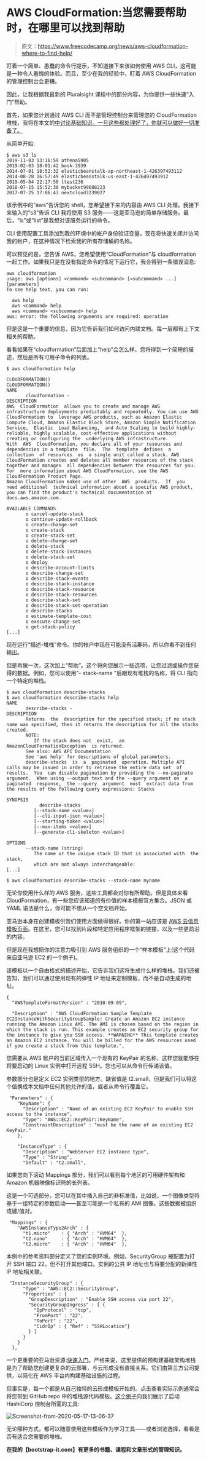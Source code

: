 # AWS CloudFormation:当您需要帮助时，在哪里可以找到帮助

> 原文：<https://www.freecodecamp.org/news/aws-cloudformation-where-to-find-help/>

盯着一个简单、愚蠢的命令行提示，不知道接下来该如何使用 AWS CLI，这可能是一种令人羞愧的体验。而且，至少在我的经验中，盯着 AWS CloudFormation 的管理控制台会更糟。

因此，让我根据我最新的 Pluralsight 课程中的部分内容，为你提供一些快速“入门”帮助。

首先，如果您计划通过 AWS CLI 而不是管理控制台来管理您的 CloudFormation 堆栈，我将在本文的[中讨论基础知识。一旦这些都处理好了，你就可以做好一切准备了。](https://www.freecodecamp.org/news/aws-cli-tutorial-install-configure-understand-resource-environment/)

从简单开始:

```
$ aws s3 ls
2019-11-03 13:16:59 athena5905
2019-02-03 18:01:42 book-3939
2014-07-01 18:52:32 elasticbeanstalk-ap-northeast-1-426397493112
2014-08-28 16:57:49 elasticbeanstalk-us-east-1-426497493912
2019-05-04 22:17:50 ltest236
2018-07-15 15:52:30 mybucket99688223
2017-07-25 17:06:43 nextcloud3239027
```

该示例中的“aws”告诉您的 shell，您希望接下来的内容由 AWS CLI 处理。我接下来输入的“s3”告诉 CLI 我将使用 S3 服务——这是亚马逊的简单存储服务。最后，“ls”或“list”是我想对该服务运行的命令。

CLI 使用配置工具添加到我的环境中的帐户身份验证变量，现在将快速关闭并访问我的帐户，在这种情况下检索我的所有存储桶的名称。

可以预见的是，您告诉 AWS，您希望使用“CloudFormation”与 cloudformation 一起工作。如果我只是在没有指定命令的情况下运行它，我会得到一条错误消息:

```
aws cloudformation
usage: aws [options] <command> <subcommand> [<subcommand> ...] [parameters]
To see help text, you can run:

  aws help
  aws <command> help
  aws <command> <subcommand> help
aws: error: the following arguments are required: operation 
```

但是这是一个重要的信息，因为它告诉我们如何访问内联文档。每一层都有上下文相关的帮助。

看看如果在“cloudformation”后面加上“help”会怎么样。您将得到一个简短的描述，然后是所有可用子命令的列表。

```
$ aws cloudformation help

CLOUDFORMATION()                                              CLOUDFORMATION()
NAME
       cloudformation -
DESCRIPTION
AWS  CloudFormation  allows you to create and manage AWS infrastructure deployments predictably and repeatedly. You can use AWS  CloudFormation to  leverage AWS products, such as Amazon Elastic Compute Cloud, Amazon Elastic Block Store, Amazon Simple Notification Service,  Elastic  Load Balancing,  and Auto Scaling to build highly-reliable, highly scalable, cost-effective applications without creating or configuring the  underlying AWS infrastructure.
With  AWS  CloudFormation, you declare all of your resources and dependencies in a template  file.  The  template  defines  a  collection  of resources  as  a single unit called a stack. AWS CloudFormation creates and deletes all member resources of the stack together and manages  all dependencies between the resources for you.
For  more information about AWS CloudFormation, see the AWS CloudFormation Product Page.
Amazon CloudFormation makes use of other  AWS  products.  If  you  need additional  technical information about a specific AWS product, you can find the product's technical documentation at docs.aws.amazon.com.

AVAILABLE COMMANDS
       o cancel-update-stack
       o continue-update-rollback
       o create-change-set
       o create-stack
       o create-stack-set
       o delete-change-set
       o delete-stack
       o delete-stack-instances
       o delete-stack-set
       o deploy
       o describe-account-limits
       o describe-change-set
       o describe-stack-events
       o describe-stack-instance
       o describe-stack-resource
       o describe-stack-resources
       o describe-stack-set
       o describe-stack-set-operation
       o describe-stacks
       o estimate-template-cost
       o execute-change-set
       o get-stack-policy
[...]
```

现在运行“描述-堆栈”命令。你的帐户中现在可能没有活筹码，所以你看不到任何输出。

但是再做一次，这次加上“帮助”。这个将向您展示一些选项，让您过滤或操作您获得的数据。例如，您可以使用"- stack-name "后跟现有堆栈的名称，将 CLI 指向一个特定的堆栈。

```
$ aws cloudformation describe-stacks
$ aws cloudformation describe-stacks help
NAME
       describe-stacks -
DESCRIPTION
       Returns  the  description for the specified stack; if no stack name was specified, then it returns the description for all the stacks created.
       NOTE:
          If the stack does not  exist,  an  AmazonCloudFormationException  is returned.
       See also: AWS API Documentation
       See 'aws help' for descriptions of global parameters.
       describe-stacks  is  a  paginated  operation. Multiple API calls may be issued in order to retrieve the entire data set  of  results.  You  can disable pagination by providing the --no-paginate argument.  When using --output text and the --query argument on  a  paginated  response,  the --query  argument  must  extract data from the results of the following query expressions: Stacks

SYNOPSIS
            describe-stacks
          [--stack-name <value>]
          [--cli-input-json <value>]
          [--starting-token <value>]
          [--max-items <value>]
          [--generate-cli-skeleton <value>]

OPTIONS
       --stack-name (string)
          The name or the unique stack ID that is associated with  the  stack,
          which are not always interchangeable:
[...]

$ aws cloudformation describe-stacks --stack-name myname 
```

无论你使用什么样的 AWS 服务，这些工具都会对你有所帮助。但是具体来看 CloudFormation，有一些您应该知道的有价值的样本模板官方集合。JSON 或 YAML 语法是什么，你可能不想从一个空文档开始。

亚马逊本身在创建模板供我们使用方面做得很好。你的第一站应该是 [AWS 云信息模板页面](https://aws.amazon.com/cloudformation/resources/templates/)。在这里，您可以找到片段和特定应用程序框架的链接，以及一些更前沿的内容。

但是现在我想把你的注意力吸引到 AWS 服务组织的一个“样本模板”上(这个代码来自亚马逊 EC2 的一个例子)。

该模板以一个自由格式的描述开始，它告诉我们这将生成什么样的堆栈。我们还被告知，我们可以通过使用现有的弹性 IP 地址来定制模板，而不是自动生成的地址。

```
{
  "AWSTemplateFormatVersion" : "2010-09-09",

  "Description" : "AWS CloudFormation Sample Template EC2InstanceWithSecurityGroupSample: Create an Amazon EC2 instance running the Amazon Linux AMI. The AMI is chosen based on the region in which the stack is run. This example creates an EC2 security group for the instance to give you SSH access. **WARNING** This template creates an Amazon EC2 instance. You will be billed for the AWS resources used if you create a stack from this template.", 
```

您需要从 AWS 帐户的当前区域传入一个现有的 KeyPair 的名称，这样您就能够在将要启动的 Linux 实例中打开远程 SSH。您也可以从命令行传递该值。

参数部分也是定义 EC2 实例类型的地方。缺省值是 t2.small，但是我们可以将这个值换成本文档中任何其他允许的值，或者从命令行覆盖它。

```
 "Parameters" : {
    "KeyName": {
      "Description" : "Name of an existing EC2 KeyPair to enable SSH access to the instance",
      "Type": "AWS::EC2::KeyPair::KeyName",
      "ConstraintDescription" : "must be the name of an existing EC2 KeyPair."
    },

    "InstanceType" : {
      "Description" : "WebServer EC2 instance type",
      "Type" : "String",
      "Default" : "t2.small", 
```

如果您向下滚动 Mappings 部分，我们可以看到每个地区的可用硬件架构和 Amazon 机器映像标识符的长列表。

这是一个可选部分，您可以在其中插入自己的非标准值，比如说，一个图像类型将基于一组特定的参数启动——甚至可能是一个私有的 AMI 图像。这些数据被组织成键/值对。

```
 "Mappings" : {
    "AWSInstanceType2Arch" : {
      "t1.micro"    : { "Arch" : "HVM64"  },
      "t2.nano"     : { "Arch" : "HVM64"  },
      "t2.micro"    : { "Arch" : "HVM64"  }, 
```

本例中的参考资料部分定义了您的实例环境。例如，SecurityGroup 被配置为打开 SSH 端口 22，但不打开其他端口。实例的公共 IP 地址也与将要分配的新弹性 IP 地址相关联。

```
 "InstanceSecurityGroup" : {
      "Type" : "AWS::EC2::SecurityGroup",
      "Properties" : {
        "GroupDescription" : "Enable SSH access via port 22",
        "SecurityGroupIngress" : [ {
          "IpProtocol" : "tcp",
          "FromPort" : "22",
          "ToPort" : "22",
          "CidrIp" : { "Ref" : "SSHLocation"}
        } ]
      }
    }
  }, 
```

一个更重要的亚马逊资源:[快速入门](https://aws.amazon.com/quickstart/?quickstart-all.sort-by=item.additionalFields.updateDate&quickstart-all.sort-order=desc)。严格来说，这里提供的预构建基础架构堆栈是为了帮助您创建更复杂的云部署，与云形成没有直接关系。它们由第三方公司提供，以简化在 AWS 平台内构建基础设施的过程。

但事实是，每一个都是从自己独特的云形成模板开始的。点击查看实际示例通常会将您带到 GitHub repo 中的堆栈源代码模板。[这个例子](https://github.com/aws-quickstart/quickstart-hashicorp-consul)向我们展示了启动 HashiCorp 控制台所需的工具:

![Screenshot-from-2020-05-17-13-06-37](img/aed949464d6b5f0aadbeb445340c90b7.png)

无论哪种方式，都可以随意使用这些模板作为学习工具——或者浏览选择，看看是否有适合您需要的堆栈。

**在我的【bootstrap-it.com】有更多的书籍、课程和文章形式的管理知识。**